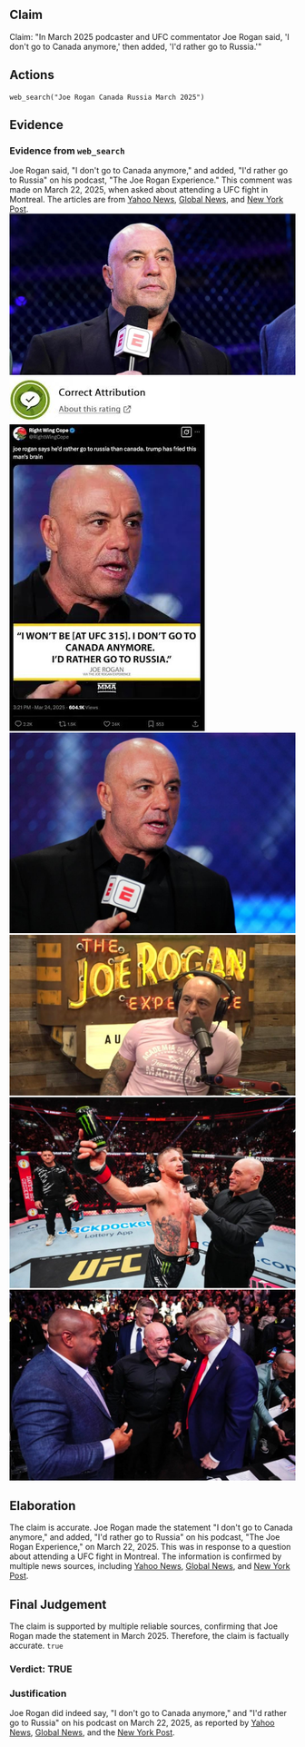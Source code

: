 ## Claim
Claim: "In March 2025 podcaster and UFC commentator Joe Rogan said, 'I don't go to Canada anymore,' then added, 'I'd rather go to Russia.'"

## Actions
```
web_search("Joe Rogan Canada Russia March 2025")
```

## Evidence
### Evidence from `web_search`
Joe Rogan said, "I don't go to Canada anymore," and added, "I'd rather go to Russia" on his podcast, "The Joe Rogan Experience." This comment was made on March 22, 2025, when asked about attending a UFC fight in Montreal. The articles are from [Yahoo News](https://www.yahoo.com/news/fact-check-joe-rogan-said-234200896.html), [Global News](https://globalnews.ca/news/11098769/joe-rogan-rather-go-to-russia-than-canada-ufc/), and [New York Post](https://nypost.com/2025/03/25/sports/joe-rogan-not-attending-ufc-315-in-canada-id-rather-go-to-russia/). ![image 2028](media/2025-08-07_19-33-1754595232-045091.jpg) ![image 2029](media/2025-08-07_19-33-1754595232-384427.jpg) ![image 2030](media/2025-08-07_19-33-1754595233-320253.jpg) ![image 2032](media/2025-08-07_19-34-1754595252-108512.jpg) ![image 2034](media/2025-08-07_19-34-1754595262-577641.jpg) ![image 2035](media/2025-08-07_19-34-1754595263-508895.jpg) ![image 2036](media/2025-08-07_19-34-1754595266-076944.jpg)


## Elaboration
The claim is accurate. Joe Rogan made the statement "I don't go to Canada anymore," and added, "I'd rather go to Russia" on his podcast, "The Joe Rogan Experience," on March 22, 2025. This was in response to a question about attending a UFC fight in Montreal. The information is confirmed by multiple news sources, including [Yahoo News](https://www.yahoo.com/news/fact-check-joe-rogan-said-234200896.html), [Global News](https://globalnews.ca/news/11098769/joe-rogan-rather-go-to-russia-than-canada-ufc/), and [New York Post](https://nypost.com/2025/03/25/sports/joe-rogan-not-attending-ufc-315-in-canada-id-rather-go-to-russia/).


## Final Judgement
The claim is supported by multiple reliable sources, confirming that Joe Rogan made the statement in March 2025. Therefore, the claim is factually accurate. `true`

### Verdict: TRUE

### Justification
Joe Rogan did indeed say, "I don't go to Canada anymore," and "I'd rather go to Russia" on his podcast on March 22, 2025, as reported by [Yahoo News](https://www.yahoo.com/news/fact-check-joe-rogan-said-234200896.html), [Global News](https://globalnews.ca/news/11098769/joe-rogan-rather-go-to-russia-than-canada-ufc/), and the [New York Post](https://nypost.com/2025/03/25/sports/joe-rogan-not-attending-ufc-315-in-canada-id-rather-go-to-russia/).
